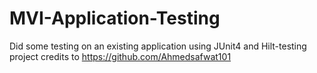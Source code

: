 # MVI-Application-Testing
Did some testing on an existing application using JUnit4 and Hilt-testing
<br/>
project credits to https://github.com/Ahmedsafwat101 
